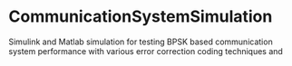 # CommunicationSystemSimulation
Simulink and Matlab simulation for testing BPSK based communication system performance with various error correction coding techniques and 
